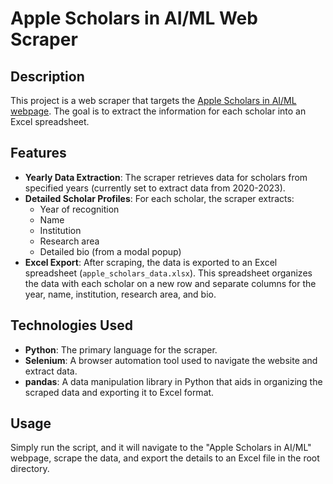 # Apple Scholars in AI/ML Web Scraper

## Description

This project is a web scraper that targets the [Apple Scholars in AI/ML webpage](https://machinelearning.apple.com/work-with-us#scholars). The goal is to extract the information for each scholar into an Excel spreadsheet.

## Features

- **Yearly Data Extraction**: The scraper retrieves data for scholars from specified years (currently set to extract data from 2020-2023).
- **Detailed Scholar Profiles**: For each scholar, the scraper extracts:
   * Year of recognition
   * Name
   * Institution
   * Research area
   * Detailed bio (from a modal popup)
- **Excel Export**: After scraping, the data is exported to an Excel spreadsheet (`apple_scholars_data.xlsx`). This spreadsheet organizes the data with each scholar on a new row and separate columns for the year, name, institution, research area, and bio.

## Technologies Used

- **Python**: The primary language for the scraper.
- **Selenium**: A browser automation tool used to navigate the website and extract data.
- **pandas**: A data manipulation library in Python that aids in organizing the scraped data and exporting it to Excel format.

## Usage

Simply run the script, and it will navigate to the "Apple Scholars in AI/ML" webpage, scrape the data, and export the details to an Excel file in the root directory.
